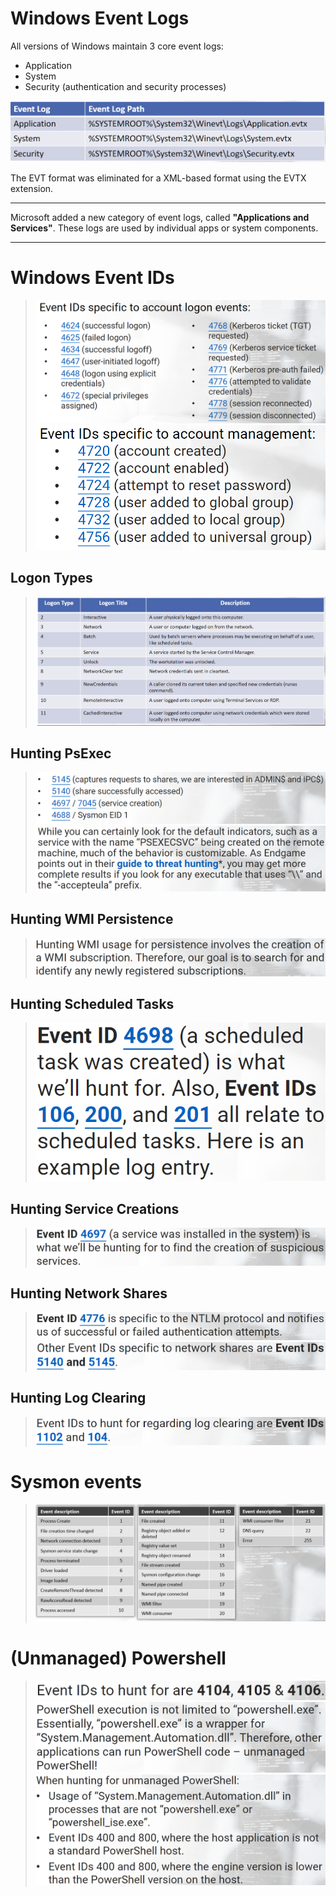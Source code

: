 # Windows Event Logs

All versions of Windows maintain 3 core event logs:
- Application
- System
- Security (authentication and security processes)

![alt text](images/imgs/image.png)

The EVT format was eliminated for a XML-based format using the EVTX extension.

---

Microsoft added a new category of event logs, called **"Applications and Services"**. These logs are used by individual apps or system components.   

---
# Windows Event IDs
>![alt text](images/imgs/image-1.png)
>![alt text](images/imgs/image-2.png)

## Logon Types
>![alt text](images/imgs/image-3.png)

## Hunting PsExec
>![alt text](images/imgs/image-4.png)
>![alt text](images/imgs/image-5.png)

## Hunting WMI Persistence
>![alt text](images/imgs/image-6.png)

## Hunting Scheduled Tasks
>![alt text](images/imgs/image-7.png)

## Hunting Service Creations
>![alt text](images/imgs/image-8.png)

## Hunting Network Shares
>![alt text](images/imgs/image-9.png)
>![alt text](images/imgs/image-10.png)

## Hunting Log Clearing
>![alt text](images/imgs/image-11.png)

# Sysmon events
>![alt text](images/imgs/image-12.png)

# (Unmanaged) Powershell
>![alt text](images/imgs/image-13.png)
>![alt text](images/imgs/image-14.png)
>![alt text](images/imgs/image-15.png)